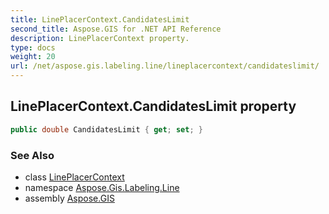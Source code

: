 ```yaml
---
title: LinePlacerContext.CandidatesLimit
second_title: Aspose.GIS for .NET API Reference
description: LinePlacerContext property. 
type: docs
weight: 20
url: /net/aspose.gis.labeling.line/lineplacercontext/candidateslimit/
---
```

## LinePlacerContext.CandidatesLimit property

```csharp
public double CandidatesLimit { get; set; }
```

### See Also

* class [LinePlacerContext](../)
* namespace [Aspose.Gis.Labeling.Line](../../lineplacercontext/)
* assembly [Aspose.GIS](../../../)


